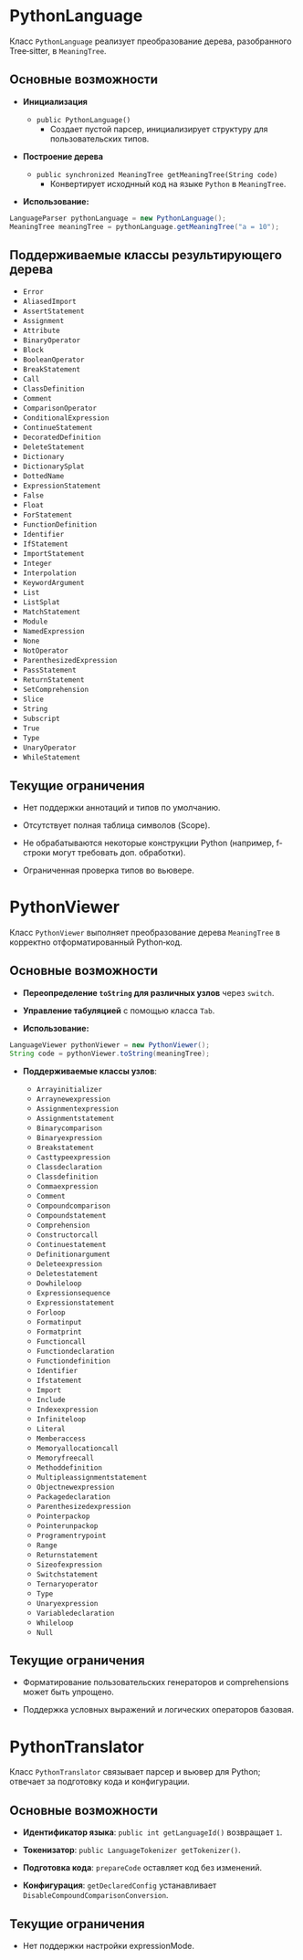# PythonLanguage

Класс `PythonLanguage` реализует преобразование дерева, разобранного Tree‑sitter, в `MeaningTree`.

## Основные возможности

- **Инициализация**
  - `public PythonLanguage()`
    - Создает пустой парсер, инициализирует структуру для пользовательских типов.
- **Построение дерева**
  - `public synchronized MeaningTree getMeaningTree(String code)`
    - Конвертирует исходнный код на языке `Python` в `MeaningTree`.

- **Использование:**
```java
LanguageParser pythonLanguage = new PythonLanguage();
MeaningTree meaningTree = pythonLanguage.getMeaningTree("a = 10");
```

## Поддерживаемые классы результирующего дерева

- `Error`
- `AliasedImport`
- `AssertStatement`
- `Assignment`
- `Attribute`
- `BinaryOperator`
- `Block`
- `BooleanOperator`
- `BreakStatement`
- `Call`
- `ClassDefinition`
- `Comment`
- `ComparisonOperator`
- `ConditionalExpression`
- `ContinueStatement`
- `DecoratedDefinition`
- `DeleteStatement`
- `Dictionary`
- `DictionarySplat`
- `DottedName`
- `ExpressionStatement`
- `False`
- `Float`
- `ForStatement`
- `FunctionDefinition`
- `Identifier`
- `IfStatement`
- `ImportStatement`
- `Integer`
- `Interpolation`
- `KeywordArgument`
- `List`
- `ListSplat`
- `MatchStatement`
- `Module`
- `NamedExpression`
- `None`
- `NotOperator`
- `ParenthesizedExpression`
- `PassStatement`
- `ReturnStatement`
- `SetComprehension`
- `Slice`
- `String`
- `Subscript`
- `True`
- `Type`
- `UnaryOperator`
- `WhileStatement`


## Текущие ограничения

- Нет поддержки аннотаций и типов по умолчанию.

- Отсутствует полная таблица символов (Scope).

- Не обрабатываются некоторые конструкции Python (например, f-строки могут требовать доп. обработки).

- Ограниченная проверка типов во вьювере.

# PythonViewer

Класс `PythonViewer` выполняет преобразование дерева `MeaningTree` в корректно отформатированный Python‑код.

## Основные возможности

- **Переопределение `toString` для различных узлов** через `switch`.

- **Управление табуляцией** с помощью класса `Tab`.

- **Использование:**
```java
LanguageViewer pythonViewer = new PythonViewer();
String code = pythonViewer.toString(meaningTree);
```

- **Поддерживаемые классы узлов**:

  - `Arrayinitializer`
  - `Arraynewexpression`
  - `Assignmentexpression`
  - `Assignmentstatement`
  - `Binarycomparison`
  - `Binaryexpression`
  - `Breakstatement`
  - `Casttypeexpression`
  - `Classdeclaration`
  - `Classdefinition`
  - `Commaexpression`
  - `Comment`
  - `Compoundcomparison`
  - `Compoundstatement`
  - `Comprehension`
  - `Constructorcall`
  - `Continuestatement`
  - `Definitionargument`
  - `Deleteexpression`
  - `Deletestatement`
  - `Dowhileloop`
  - `Expressionsequence`
  - `Expressionstatement`
  - `Forloop`
  - `Formatinput`
  - `Formatprint`
  - `Functioncall`
  - `Functiondeclaration`
  - `Functiondefinition`
  - `Identifier`
  - `Ifstatement`
  - `Import`
  - `Include`
  - `Indexexpression`
  - `Infiniteloop`
  - `Literal`
  - `Memberaccess`
  - `Memoryallocationcall`
  - `Memoryfreecall`
  - `Methoddefinition`
  - `Multipleassignmentstatement`
  - `Objectnewexpression`
  - `Packagedeclaration`
  - `Parenthesizedexpression`
  - `Pointerpackop`
  - `Pointerunpackop`
  - `Programentrypoint`
  - `Range`
  - `Returnstatement`
  - `Sizeofexpression`
  - `Switchstatement`
  - `Ternaryoperator`
  - `Type`
  - `Unaryexpression`
  - `Variabledeclaration`
  - `Whileloop`
  - `Null`

## Текущие ограничения

- Форматирование пользовательских генераторов и comprehensions может быть упрощено.

- Поддержка условных выражений и логических операторов базовая.

# PythonTranslator

Класс `PythonTranslator` связывает парсер и вьювер для Python; отвечает за подготовку кода и конфигурации.

## Основные возможности

- **Идентификатор языка**: `public int getLanguageId()` возвращает `1`.

- **Токенизатор**: `public LanguageTokenizer getTokenizer()`.

- **Подготовка кода**: `prepareCode` оставляет код без изменений.

- **Конфигурация**: `getDeclaredConfig` устанавливает `DisableCompoundComparisonConversion`.



## Текущие ограничения

- Нет поддержки настройки expressionMode.
